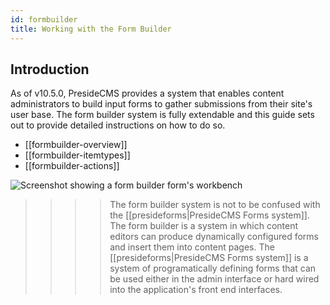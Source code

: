 ```yaml
---
id: formbuilder
title: Working with the Form Builder
---
```


## Introduction

As of v10.5.0, PresideCMS provides a system that enables content administrators to build input forms to gather submissions from their site's user base. The form builder system is fully extendable and this guide sets out to provide detailed instructions on how to do so.

* [[formbuilder-overview]]
* [[formbuilder-itemtypes]]
* [[formbuilder-actions]]

![Screenshot showing a form builder form's workbench](images/screenshots/formbuilder_workbench.jpg)

>>>> The form builder system is not to be confused with the [[presideforms|PresideCMS Forms system]]. The form builder is a system in which content editors can produce dynamically configured forms and insert them into content pages. The [[presideforms|PresideCMS Forms system]] is a system of programatically defining forms that can be used either in the admin interface or hard wired into the application's front end interfaces.